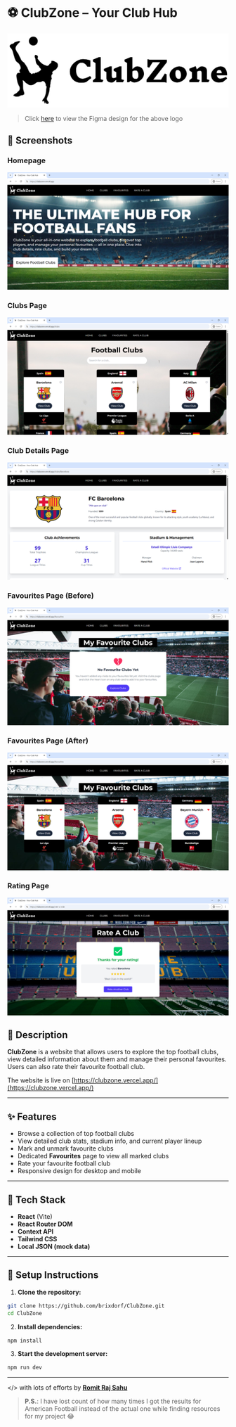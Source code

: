 # ⚽ ClubZone – Your Club Hub

<img src="public/images/main_logo.png" alt="ClubZone Logo"/>

> Click [here](https://www.figma.com/design/SdTnOobC09kkZEdM7mLRw6/ClubZone-Logo) to view the Figma design for the above logo

## 📸 Screenshots

### Homepage

<img src="public/images/screenshots/homepage.png" alt="Website homepage"/>

### Clubs Page

<img src="public/images/screenshots/clubs_page.png" alt="Clubs page"/>

### Club Details Page

<img src="public/images/screenshots/club_details_page.png" alt="Club details page"/>

### Favourites Page (Before)

<img src="public/images/screenshots/favourites_page_before.png" alt="Favourites page (before)"/>

### Favourites Page (After)

<img src="public/images/screenshots/favourites_page_after.png" alt="Favourites page (after)"/>

### Rating Page

<img src="public/images/screenshots/rating_page.png" alt="Rating page"/>

## 📄 Description

**ClubZone** is a website that allows users to explore the top football clubs, view detailed information about them and manage their personal favourites. Users can also rate their favourite football club.

The website is live on [https://clubzone.vercel.app/](https://clubzone.vercel.app/)

---

## ✨ Features

- Browse a collection of top football clubs
- View detailed club stats, stadium info, and current player lineup
- Mark and unmark favourite clubs
- Dedicated **Favourites** page to view all marked clubs
- Rate your favourite football club
- Responsive design for desktop and mobile

---

## 🔧 Tech Stack

- **React** (Vite)
- **React Router DOM**
- **Context API**
- **Tailwind CSS**
- **Local JSON (mock data)**

---

## 🚀 Setup Instructions

1. **Clone the repository:**

```bash
git clone https://github.com/brixdorf/ClubZone.git
cd ClubZone
```

2. **Install dependencies:**

```bash
npm install
```

3. **Start the development server:**

```bash
npm run dev
```

---

</> with lots of efforts by [**Romit Raj Sahu**](https://github.com/brixdorf/)

> **P.S.**: I have lost count of how many times I got the results for American Football instead of the actual one while finding resources for my project 😂
